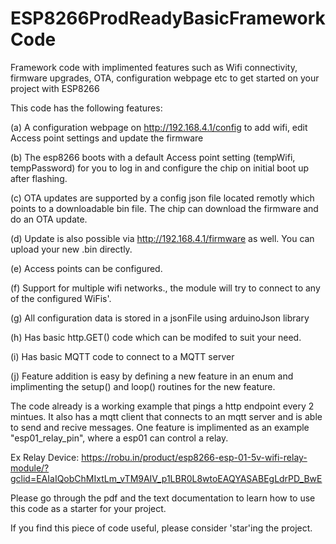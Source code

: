 # ESP8266ProdReadyBasicFrameworkCode
Framework code with implimented features such as Wifi connectivity, firmware upgrades, OTA, configuration webpage etc to get started on your project with ESP8266

This code has the following features:

(a) A configuration webpage on http://192.168.4.1/config to add wifi, edit Access point settings and update the firmware

(b) The esp8266 boots with a default Access point setting (tempWifi, tempPassword) for you to log in and configure the chip on initial boot up after flashing.

(c) OTA updates are supported by a config json file located remotly which points to a downloadable bin file. The chip can download the firmware and do an OTA update.

(d) Update is also possible via http://192.168.4.1/firmware as well. You can upload your new .bin directly.

(e) Access points can be configured.

(f) Support for multiple wifi networks., the module will try to connect to any of the configured WiFis'.

(g) All configuration data is stored in a jsonFile using arduinoJson library

(h) Has basic http.GET() code which can be modifed to suit your need.

(i) Has basic MQTT code to connect to a MQTT server

(j) Feature addition is easy by defining a new feature in an enum and implimenting the setup() and loop() routines for the new feature.

The code already is a working example that pings a http endpoint every 2 mintues. It also has a mqtt client that connects to an mqtt server and is able to send and recive messages. One feature is implimented as an example "esp01_relay_pin", where a esp01 can control a relay. 

Ex Relay Device: https://robu.in/product/esp8266-esp-01-5v-wifi-relay-module/?gclid=EAIaIQobChMIxtLm_vTM9AIV_p1LBR0L8wtoEAQYASABEgLdrPD_BwE

Please go through the pdf and the text documentation to learn how to use this code as a starter for your project.

If you find this piece of code useful, please consider 'star'ing the project.
